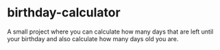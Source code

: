 # birthday-calculator

A small project where you can calculate how many days that are left until your birthday and also calculate how many days old you are.
